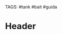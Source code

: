 <!-- TITLE: La Via Del Tank -->
<!-- SUBTITLE: A quick summary of La Via Del Tank -->
TAGS: #tank #bait #guida
# Header